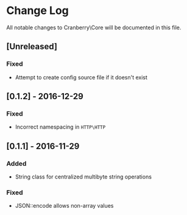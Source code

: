 # Change Log

All notable changes to Cranberry\Core will be documented in this file.

## [Unreleased]
### Fixed
- Attempt to create config source file if it doesn't exist

## [0.1.2] - 2016-12-29
### Fixed
- Incorrect namespacing in `HTTP\HTTP`

## [0.1.1] - 2016-11-29
### Added
- String class for centralized multibyte string operations

### Fixed
- JSON::encode allows non-array values
